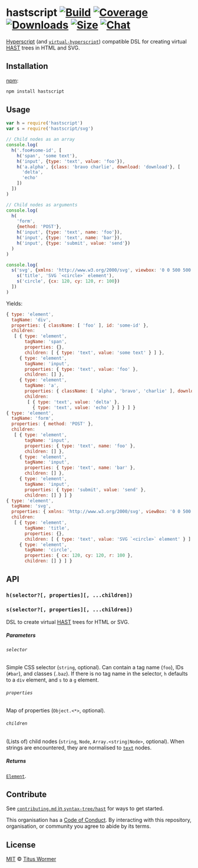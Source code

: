 # hastscript [![Build][build-badge]][build] [![Coverage][coverage-badge]][coverage] [![Downloads][downloads-badge]][downloads] [![Size][size-badge]][size] [![Chat][chat-badge]][chat]

[Hyperscript][] (and [`virtual-hyperscript`][virtual-hyperscript])
compatible DSL for creating virtual [HAST][] trees in HTML and SVG.

## Installation

[npm][]:

```bash
npm install hastscript
```

## Usage

```javascript
var h = require('hastscript')
var s = require('hastscript/svg')

// Child nodes as an array
console.log(
  h('.foo#some-id', [
    h('span', 'some text'),
    h('input', {type: 'text', value: 'foo'}),
    h('a.alpha', {class: 'bravo charlie', download: 'download'}, [
      'delta',
      'echo'
    ])
  ])
)

// Child nodes as arguments
console.log(
  h(
    'form',
    {method: 'POST'},
    h('input', {type: 'text', name: 'foo'}),
    h('input', {type: 'text', name: 'bar'}),
    h('input', {type: 'submit', value: 'send'})
  )
)

console.log(
  s('svg', {xmlns: 'http://www.w3.org/2000/svg', viewbox: '0 0 500 500'}, [
    s('title', 'SVG `<circle>` element'),
    s('circle', {cx: 120, cy: 120, r: 100})
  ])
)
```

Yields:

```js
{ type: 'element',
  tagName: 'div',
  properties: { className: [ 'foo' ], id: 'some-id' },
  children:
   [ { type: 'element',
       tagName: 'span',
       properties: {},
       children: [ { type: 'text', value: 'some text' } ] },
     { type: 'element',
       tagName: 'input',
       properties: { type: 'text', value: 'foo' },
       children: [] },
     { type: 'element',
       tagName: 'a',
       properties: { className: [ 'alpha', 'bravo', 'charlie' ], download: true },
       children:
        [ { type: 'text', value: 'delta' },
          { type: 'text', value: 'echo' } ] } ] }
{ type: 'element',
  tagName: 'form',
  properties: { method: 'POST' },
  children:
   [ { type: 'element',
       tagName: 'input',
       properties: { type: 'text', name: 'foo' },
       children: [] },
     { type: 'element',
       tagName: 'input',
       properties: { type: 'text', name: 'bar' },
       children: [] },
     { type: 'element',
       tagName: 'input',
       properties: { type: 'submit', value: 'send' },
       children: [] } ] }
{ type: 'element',
  tagName: 'svg',
  properties: { xmlns: 'http://www.w3.org/2000/svg', viewBox: '0 0 500 500' },
  children:
   [ { type: 'element',
       tagName: 'title',
       properties: {},
       children: [ { type: 'text', value: 'SVG `<circle>` element' } ] },
     { type: 'element',
       tagName: 'circle',
       properties: { cx: 120, cy: 120, r: 100 },
       children: [] } ] }
```

## API

### `h(selector?[, properties][, ...children])`

### `s(selector?[, properties][, ...children])`

DSL to create virtual [HAST][] trees for HTML or SVG.

##### Parameters

###### `selector`

Simple CSS selector (`string`, optional).  Can contain a tag name (`foo`), IDs
(`#bar`), and classes (`.baz`).
If there is no tag name in the selector, `h` defaults to a `div` element,
and `s` to a `g` element.

###### `properties`

Map of properties (`Object.<*>`, optional).

###### `children`

(Lists of) child nodes (`string`, `Node`, `Array.<string|Node>`, optional).
When strings are encountered, they are normalised to [`text`][text] nodes.

##### Returns

[`Element`][element].

## Contribute

See [`contributing.md` in `syntax-tree/hast`][contributing] for ways to get
started.

This organisation has a [Code of Conduct][coc].  By interacting with this
repository, organisation, or community you agree to abide by its terms.

## License

[MIT][license] © [Titus Wormer][author]

<!-- Definitions -->

[build-badge]: https://img.shields.io/travis/syntax-tree/hastscript.svg

[build]: https://travis-ci.org/syntax-tree/hastscript

[coverage-badge]: https://img.shields.io/codecov/c/github/syntax-tree/hastscript.svg

[coverage]: https://codecov.io/github/syntax-tree/hastscript

[downloads-badge]: https://img.shields.io/npm/dm/hastscript.svg

[downloads]: https://www.npmjs.com/package/hastscript

[size-badge]: https://img.shields.io/bundlephobia/minzip/hastscript.svg

[size]: https://bundlephobia.com/result?p=hastscript

[chat-badge]: https://img.shields.io/badge/join%20the%20community-on%20spectrum-7b16ff.svg

[chat]: https://spectrum.chat/unified/rehype

[npm]: https://docs.npmjs.com/cli/install

[license]: license

[author]: https://wooorm.com

[hast]: https://github.com/syntax-tree/hast

[element]: https://github.com/syntax-tree/hast#element

[virtual-hyperscript]: https://github.com/Matt-Esch/virtual-dom/tree/master/virtual-hyperscript

[hyperscript]: https://github.com/dominictarr/hyperscript

[text]: https://github.com/syntax-tree/unist#text

[contributing]: https://github.com/syntax-tree/hast/blob/master/contributing.md

[coc]: https://github.com/syntax-tree/hast/blob/master/code-of-conduct.md
